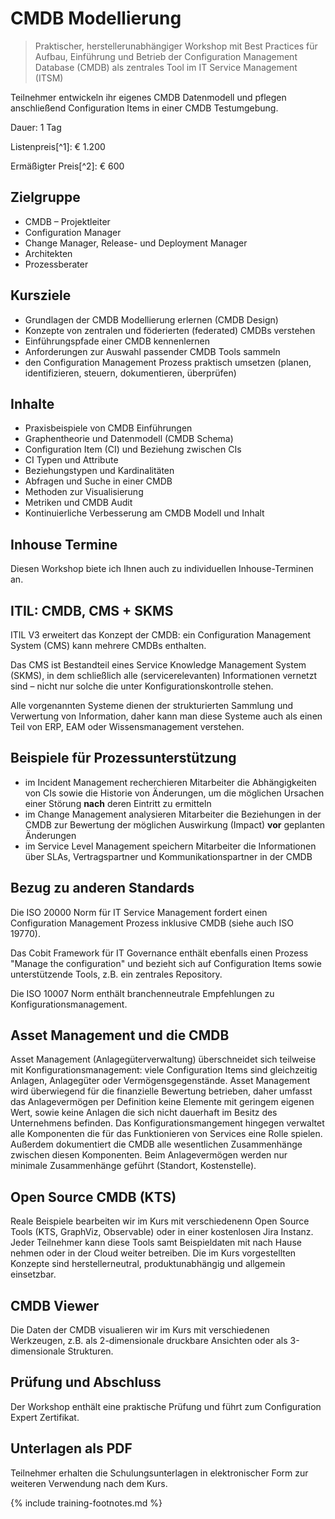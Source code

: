 # CMDB Modellierung

> Praktischer, herstellerunabhängiger Workshop mit Best Practices für Aufbau, Einführung und Betrieb der Configuration Management Database (CMDB) als zentrales Tool im IT Service Management (ITSM)

Teilnehmer entwickeln ihr eigenes CMDB Datenmodell und pflegen anschließend Configuration Items in einer CMDB Testumgebung.

Dauer: 1 Tag

Listenpreis[^1]: € 1.200

Ermäßigter Preis[^2]: € 600

## Zielgruppe

* CMDB – Projektleiter
* Configuration Manager
* Change Manager, Release- und Deployment Manager
* Architekten
* Prozessberater

## Kursziele

* Grundlagen der CMDB Modellierung erlernen (CMDB Design)
* Konzepte von zentralen und föderierten (federated) CMDBs verstehen
* Einführungspfade einer CMDB kennenlernen
* Anforderungen zur Auswahl passender CMDB Tools sammeln
* den Configuration Management Prozess praktisch umsetzen (planen, identifizieren, steuern, dokumentieren, überprüfen)

## Inhalte

* Praxisbeispiele von CMDB Einführungen
* Graphentheorie und Datenmodell (CMDB Schema)
* Configuration Item (CI) und Beziehung zwischen CIs
* CI Typen und Attribute
* Beziehungstypen und Kardinalitäten
* Abfragen und Suche in einer CMDB
* Methoden zur Visualisierung
* Metriken und CMDB Audit
* Kontinuierliche Verbesserung am CMDB Modell und Inhalt

## Inhouse Termine

Diesen Workshop biete ich Ihnen auch zu individuellen Inhouse-Terminen an.

## ITIL: CMDB, CMS + SKMS

ITIL V3 erweitert das Konzept der CMDB: ein Configuration Management System (CMS) kann mehrere CMDBs enthalten.

Das CMS ist Bestandteil eines Service Knowledge Management System (SKMS), in dem schließlich alle (servicerelevanten) Informationen vernetzt sind – nicht nur solche die unter Konfigurationskontrolle stehen.

Alle vorgenannten Systeme dienen der strukturierten Sammlung und Verwertung von Information, daher kann man diese Systeme auch als einen Teil von ERP, EAM oder Wissensmanagement verstehen.

## Beispiele für Prozessunterstützung

* im Incident Management recherchieren Mitarbeiter die Abhängigkeiten von CIs sowie die Historie von Änderungen, um die möglichen Ursachen einer Störung **nach** deren Eintritt zu ermitteln
* im Change Management analysieren Mitarbeiter die Beziehungen in der CMDB zur Bewertung der möglichen Auswirkung (Impact) **vor** geplanten Änderungen
* im Service Level Management speichern Mitarbeiter die Informationen über SLAs, Vertragspartner und Kommunikationspartner in der CMDB

## Bezug zu anderen Standards

Die ISO 20000 Norm für IT Service Management fordert einen Configuration Management Prozess inklusive CMDB (siehe auch ISO 19770).

Das Cobit Framework für IT Governance enthält ebenfalls einen Prozess "Manage the configuration" und bezieht sich auf Configuration Items sowie unterstützende Tools, z.B. ein zentrales Repository.

Die ISO 10007 Norm enthält branchenneutrale Empfehlungen zu Konfigurationsmanagement.

## Asset Management und die CMDB

Asset Management (Anlagegüterverwaltung) überschneidet sich teilweise mit Konfigurationsmanagement: viele Configuration Items sind gleichzeitig Anlagen, Anlagegüter oder Vermögensgegenstände. Asset Management wird überwiegend für die finanzielle Bewertung betrieben, daher umfasst das Anlagevermögen per Definition keine Elemente mit geringem eigenen Wert, sowie keine Anlagen die sich nicht dauerhaft im Besitz des Unternehmens befinden. Das Konfigurationsmangement hingegen verwaltet alle Komponenten die für das Funktionieren von Services eine Rolle spielen. Außerdem dokumentiert die CMDB alle wesentlichen Zusammenhänge zwischen diesen Komponenten. Beim Anlagevermögen werden nur minimale Zusammenhänge geführt (Standort, Kostenstelle).

## Open Source CMDB (KTS)

Reale Beispiele bearbeiten wir im Kurs mit verschiedenenn Open Source Tools (KTS, GraphViz, Observable) oder in einer kostenlosen Jira Instanz. Jeder Teilnehmer kann diese Tools samt Beispieldaten mit nach Hause nehmen oder in der Cloud weiter betreiben. Die im Kurs vorgestellten Konzepte sind herstellerneutral, produktunabhängig und allgemein einsetzbar.

## CMDB Viewer

Die Daten der CMDB visualieren wir im Kurs mit verschiedenen Werkzeugen, z.B. als 2-dimensionale druckbare Ansichten oder als 3-dimensionale Strukturen.

## Prüfung und Abschluss

Der Workshop enthält eine praktische Prüfung und führt zum Configuration Expert Zertifikat.

## Unterlagen als PDF

Teilnehmer erhalten die Schulungsunterlagen in elektronischer Form zur weiteren Verwendung nach dem Kurs.

{% include training-footnotes.md %}
